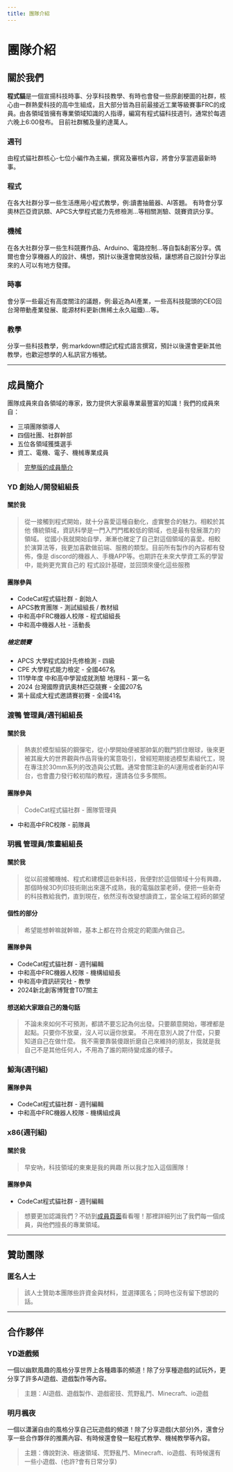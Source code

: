 ```yaml
---
title: 團隊介紹
---
```


# 團隊介紹

## 關於我們

**程式貓**是一個宣揚科技時事、分享科技教學、有時也會發一些原創梗圖的社群，核心由一群熱愛科技的高中生組成，且大部分皆為目前最接近工業等級賽事FRC的成員。由各領域皆擁有專業領域知識的人指導，編寫有程式貓科技週刊，通常於每週六晚上6:00發布。
目前社群觸及量約達萬人。

### 週刊
由程式貓社群核心-七位小編作為主編，撰寫及審核內容，將會分享當週最新時事。

### 程式
在各大社群分享一些生活應用小程式教學，例:讀書抽籤器、AI答題。
有時會分享奧林匹亞資訊類、APCS大學程式能力先修檢測...等相關測驗、競賽資訊分享。

### 機械
在各大社群分享一些生科競賽作品、Arduino、電路控制...等自製&創客分享。偶爾也會分享機器人的設計、構想，預計以後還會開放投稿，讓想將自己設計分享出來的人可以有地方發揮。

### 時事
會分享一些最近有高度關注的議題，例:最近為AI產業，一些高科技龍頭的CEO回台灣帶動產業發展、能源材料更新(無稀土永久磁鐵)...等。

### 教學
分享一些科技教學，例:markdown標記式程式語言撰寫，預計以後還會更新其他教學，也歡迎想學的人私訊官方帳號。

---

## 成員簡介

團隊成員來自各領域的專家，致力提供大家最專業最豐富的知識！我們的成員來自：
- 三項團隊領導人
- 四個社團、社群幹部
- 五位各領域獲獎選手
- 資工、電機、電子、機械專業成員

> [完整版的成員簡介](/member)

### YD 創始人/開發組組長

#### 關於我
> 從一接觸到程式開始，就十分喜愛這種自動化，虛實整合的魅力。相較於其他 傳統領域，資訊科學是一門入門門檻較低的領域，也是最有發展潛力的領域。 從國小我就開始自學，漸漸也確定了自己對這個領域的喜愛。相較於演算法等，我更加喜歡做前端、服務的類型。目前所有製作的內容都有發佈，像是 discord的機器人、手機APP等。也期許在未來大學資工系的學習中，能夠更充實自己的 程式設計基礎，並回頭來優化這些服務

#### 團隊參與
- CodeCat程式貓社群 - 創始人
- APCS教育團隊 - 測試組組長 / 教材組
- 中和高中FRC機器人校隊 - 程式組組長
- 中和高中機器人社 - 活動長

##### 檢定競賽
- APCS 大學程式設計先修檢測 - 四級
- CPE 大學程式能力檢定 - 全國467名
- 111學年度 中和高中學習成就測驗 地理科 - 第一名
- 2024 台灣國際資訊奧林匹亞競賽 - 全國207名
- 第十屆成大程式邀請賽初賽 - 全國41名

### 渡鴨 管理員/週刊組組長

#### 關於我
> 熱衷於模型組裝的鋼彈宅，從小學開始便被那帥氣的戰鬥抓住眼球，後來更被其龐大的世界觀與作品背後的寓意吸引，曾經短期接過模型素組代工，現在專注於30mm系列的改造與公式戰。通常會關注新的AI運用或者新的AI平台，也會盡力發行較初階的教程，還請各位多多關照。

#### 團隊參與
> CodeCat程式貓社群 - 團隊管理員
 - 中和高中FRC校隊 - 前隊員

### 玥楓 管理員/策畫組組長 

#### 關於我
> 從以前接觸機械、程式和建模這些新科技，我便對於這個領域十分有興趣，那個時候3D列印技術剛出來還不成熟，我的電腦啟蒙老師，便把一些新奇的科技教給我們，直到現在，依然沒有改變想讀資工，當全端工程師的願望

#### 個性的部分
> 希望能想幹嘛就幹嘛，基本上都在符合規定的範圍內做自己。

#### 團隊參與
- CodeCat程式貓社群 - 週刊編輯
- 中和高中FRC機器人校隊 - 機構組組長
- 中和高中資訊研究社 - 教學
- 2024新北創客博覽會T07關主

#### 想送給大家跟自己的幾句話
> 不論未來如何不可預測，都請不要忘記為何出發。只要願意開始，哪裡都是起點。只要你不放棄，沒人可以逼你放棄。
> 不用在意別人說了什麼，只要知道自己在做什麼。
> 我不需要靠裝傻跟折磨自己來維持的朋友，我就是我自己不是其他任何人，不用為了誰的期待變成誰的樣子。

### 鯨海(週刊組)

#### 團隊參與
- CodeCat程式貓社群 - 週刊編輯
- 中和高中FRC機器人校隊 - 機構組成員

### x86(週刊組)

#### 關於我
> 早安吶，科技領域的東東是我的興趣 所以我才加入這個團隊！

#### 團隊參與
- CodeCat程式貓社群 - 週刊編輯

> 想要更加認識我們？不妨到[成員頁面](/member)看看喔！那裡詳細列出了我們每一個成員，與他們擅長的專業領域。

---

## 贊助團隊

### 匿名人士

> 該人士贊助本團隊些許資金與材料，並選擇匿名；同時也沒有留下想說的話。

---

## 合作夥伴

### YD遊戲頻

一個以幽默風趣的風格分享世界上各種趣事的頻道！除了分享種遊戲的試玩外，更分享了許多AI遊戲、遊戲製作等內容。

> 主題：AI遊戲、遊戲製作、遊戲密技、荒野亂鬥、Minecraft、io遊戲

### 明月楓夜

一個以瀟灑自由的風格分享自己玩遊戲的頻道！除了分享遊戲(大部分)外，還會分享一些合作夥伴的推薦內容、有時候還會發一點程式教學、機械教學等內容。

> 主題：傳說對決、極速領域、荒野亂鬥、Minecraft、io遊戲、有時候還有一些小遊戲、(也許?會有日常分享)
